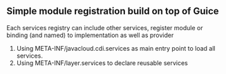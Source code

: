 ## Simple module registration build on top of Guice

Each services registry can include other services, register module or binding (and named) to implementation as well as provider

1. Using META-INF/javacloud.cdi.services as main entry point to load all services.
2. Using META-INF/layer.services to declare reusable services
